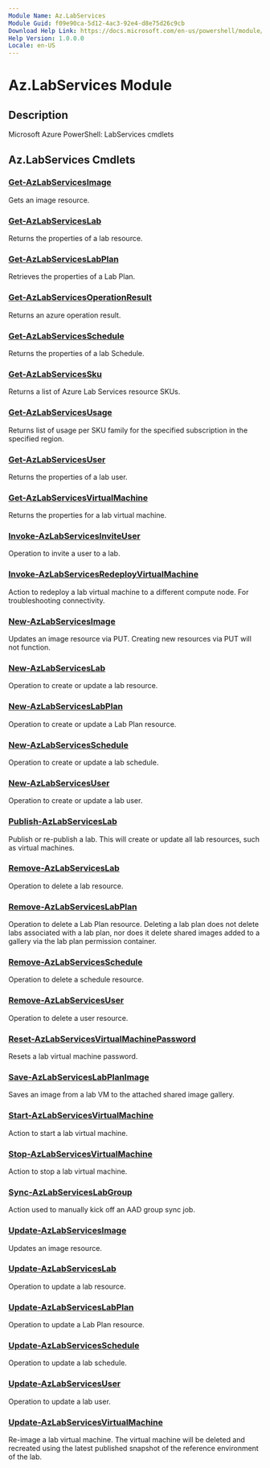 ```yaml
---
Module Name: Az.LabServices
Module Guid: f09e90ca-5d12-4ac3-92e4-d8e75d26c9cb
Download Help Link: https://docs.microsoft.com/en-us/powershell/module/az.labservices
Help Version: 1.0.0.0
Locale: en-US
---
```


# Az.LabServices Module
## Description
Microsoft Azure PowerShell: LabServices cmdlets

## Az.LabServices Cmdlets
### [Get-AzLabServicesImage](Get-AzLabServicesImage.md)
Gets an image resource.

### [Get-AzLabServicesLab](Get-AzLabServicesLab.md)
Returns the properties of a lab resource.

### [Get-AzLabServicesLabPlan](Get-AzLabServicesLabPlan.md)
Retrieves the properties of a Lab Plan.

### [Get-AzLabServicesOperationResult](Get-AzLabServicesOperationResult.md)
Returns an azure operation result.

### [Get-AzLabServicesSchedule](Get-AzLabServicesSchedule.md)
Returns the properties of a lab Schedule.

### [Get-AzLabServicesSku](Get-AzLabServicesSku.md)
Returns a list of Azure Lab Services resource SKUs.

### [Get-AzLabServicesUsage](Get-AzLabServicesUsage.md)
Returns list of usage per SKU family for the specified subscription in the specified region.

### [Get-AzLabServicesUser](Get-AzLabServicesUser.md)
Returns the properties of a lab user.

### [Get-AzLabServicesVirtualMachine](Get-AzLabServicesVirtualMachine.md)
Returns the properties for a lab virtual machine.

### [Invoke-AzLabServicesInviteUser](Invoke-AzLabServicesInviteUser.md)
Operation to invite a user to a lab.

### [Invoke-AzLabServicesRedeployVirtualMachine](Invoke-AzLabServicesRedeployVirtualMachine.md)
Action to redeploy a lab virtual machine to a different compute node.
For troubleshooting connectivity.

### [New-AzLabServicesImage](New-AzLabServicesImage.md)
Updates an image resource via PUT.
Creating new resources via PUT will not function.

### [New-AzLabServicesLab](New-AzLabServicesLab.md)
Operation to create or update a lab resource.

### [New-AzLabServicesLabPlan](New-AzLabServicesLabPlan.md)
Operation to create or update a Lab Plan resource.

### [New-AzLabServicesSchedule](New-AzLabServicesSchedule.md)
Operation to create or update a lab schedule.

### [New-AzLabServicesUser](New-AzLabServicesUser.md)
Operation to create or update a lab user.

### [Publish-AzLabServicesLab](Publish-AzLabServicesLab.md)
Publish or re-publish a lab.
This will create or update all lab resources, such as virtual machines.

### [Remove-AzLabServicesLab](Remove-AzLabServicesLab.md)
Operation to delete a lab resource.

### [Remove-AzLabServicesLabPlan](Remove-AzLabServicesLabPlan.md)
Operation to delete a Lab Plan resource.
Deleting a lab plan does not delete labs associated with a lab plan, nor does it delete shared images added to a gallery via the lab plan permission container.

### [Remove-AzLabServicesSchedule](Remove-AzLabServicesSchedule.md)
Operation to delete a schedule resource.

### [Remove-AzLabServicesUser](Remove-AzLabServicesUser.md)
Operation to delete a user resource.

### [Reset-AzLabServicesVirtualMachinePassword](Reset-AzLabServicesVirtualMachinePassword.md)
Resets a lab virtual machine password.

### [Save-AzLabServicesLabPlanImage](Save-AzLabServicesLabPlanImage.md)
Saves an image from a lab VM to the attached shared image gallery.

### [Start-AzLabServicesVirtualMachine](Start-AzLabServicesVirtualMachine.md)
Action to start a lab virtual machine.

### [Stop-AzLabServicesVirtualMachine](Stop-AzLabServicesVirtualMachine.md)
Action to stop a lab virtual machine.

### [Sync-AzLabServicesLabGroup](Sync-AzLabServicesLabGroup.md)
Action used to manually kick off an AAD group sync job.

### [Update-AzLabServicesImage](Update-AzLabServicesImage.md)
Updates an image resource.

### [Update-AzLabServicesLab](Update-AzLabServicesLab.md)
Operation to update a lab resource.

### [Update-AzLabServicesLabPlan](Update-AzLabServicesLabPlan.md)
Operation to update a Lab Plan resource.

### [Update-AzLabServicesSchedule](Update-AzLabServicesSchedule.md)
Operation to update a lab schedule.

### [Update-AzLabServicesUser](Update-AzLabServicesUser.md)
Operation to update a lab user.

### [Update-AzLabServicesVirtualMachine](Update-AzLabServicesVirtualMachine.md)
Re-image a lab virtual machine.
The virtual machine will be deleted and recreated using the latest published snapshot of the reference environment of the lab.

